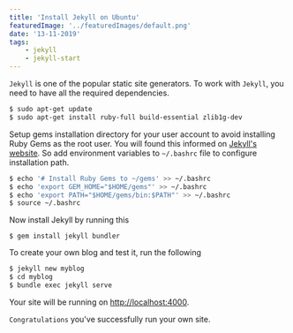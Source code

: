 ```yaml
---
title: 'Install Jekyll on Ubuntu'
featuredImage: '../featuredImages/default.png'
date: '13-11-2019'
tags:
    - jekyll
    - jekyll-start
---
```


`Jekyll` is one of the popular static site generators. To work with `Jekyll`, you need to have all the required dependencies.

```bash
$ sudo apt-get update
$ sudo apt-get install ruby-full build-essential zlib1g-dev
```

Setup gems installation directory for your user account to avoid installing Ruby Gems as the root user. You will found this informed on [Jekyll's website][jekyll-site]. So add environment variables to `~/.bashrc` file to configure installation path.

```bash
$ echo '# Install Ruby Gems to ~/gems' >> ~/.bashrc
$ echo 'export GEM_HOME="$HOME/gems"' >> ~/.bashrc
$ echo 'export PATH="$HOME/gems/bin:$PATH"' >> ~/.bashrc
$ source ~/.bashrc
```

Now install Jekyll by running this

```
$ gem install jekyll bundler
```

To create your own blog and test it, run the following

```bash
$ jekyll new myblog
$ cd myblog
$ bundle exec jekyll serve
```

Your site will be running on [http://localhost:4000][jekyll-link].

`Congratulations` you've successfully run your own site. <i class="far fa-grin"></i>

[jekyll-site]: https://jekyllrb.com/
[jekyll-link]: http://localhost:4000
